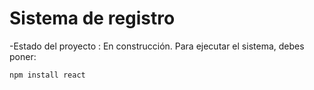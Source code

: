<h1>Sistema de registro</h1>

-Estado del proyecto : En construcción.
Para ejecutar el sistema, debes poner:

```npm install react```
